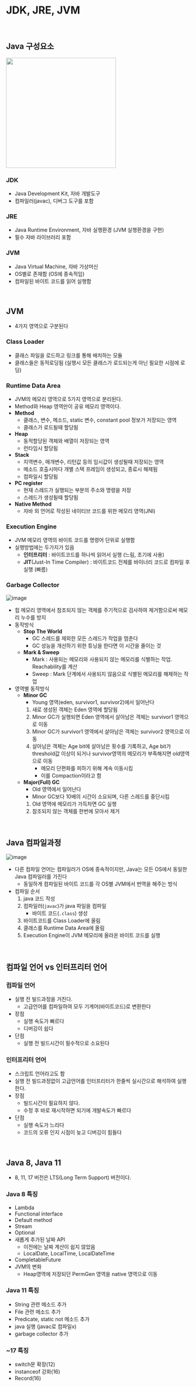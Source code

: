 # JDK, JRE, JVM

<br>

## Java 구성요소

<img width="300" src="https://user-images.githubusercontent.com/71180414/127896375-4b793c8d-0199-4a91-bffd-43252cd2795e.png">

### JDK

- Java Development Kit, 자바 개발도구 
- 컴파일러(javac), 디버그 도구를 포함

### JRE

- Java Runtime Environment, 자바 실행환경 (JVM 실행환경을 구현)
- 필수 자바 라이브러리 포함

### JVM

- Java Virtual Machine, 자바 가상머신
- OS별로 존재함 (OS에 종속적임)
- 컴파일된 바이트 코드를 읽어 실행함

<br>

## JVM 

- 4가지 영역으로 구분된다

### Class Loader 

- 클래스 파일을 로드하고 링크를 통해 배치하는 모듈
- 클래스들은 동적로딩됨 (실행시 모든 클래스가 로드되는게 아닌 필요한 시점에 로딩)

### Runtime Data Area

- JVM의 메모리 영역으로 5가지 영역으로 분리된다.
- Method와 Heap 영역만이 공유 메모리 영역이다.
- **Method**
    - 클래스, 변수, 메소드, static 변수, constant pool 정보가 저장되는 영역
    - 클래스가 로드될때 할당됨
- **Heap**
    - 동적할당된 객체와 배열이 저장되는 영역
    - 런타임시 할당됨
- **Stack**
    - 지역변수, 매개변수, 리턴값 등의 임시값이 생성될때 저장되는 영역
    - 메소드 호출시마다 개별 스택 프레임이 생성되고, 종료시 해제됨
    - 컴파일시 할당됨
- **PC register**
    - 현재 스레드가 실행되는 부분의 주소와 명령을 저장
    - 스레드가 생성될때 할당됨
- **Native Method**
    - 자바 외 언어로 작성된 네이티브 코드를 위한 메모리 영역(JNI)

### Execution Engine

- JVM 메모리 영역의 바이트 코드를 명령어 단위로 실행함
- 실행방법에는 두가지가 있음
    - **인터프리터** : 바이트코드를 하나씩 읽어서 실행 (느림, 초기에 사용)
    - **JIT**(Just-In Time Compiler) : 바이트코드 전체를 바이너리 코드로 컴파일 후 실행 (빠름)

### Garbage Collector

![image](https://user-images.githubusercontent.com/71180414/155263019-bc49c7ec-1a2d-4a32-9c4a-4900f71dd3a4.png)

- 힙 메모리 영역에서 참조되지 않는 객체를 주기적으로 검사하여 제거함으로써 메모리 누수를 방지
- 동작방식
    - **Stop The World**
        - GC 스레드를 제외한 모든 스레드가 작업을 멈춘다
        - GC 성능을 개선하기 위한 튜닝을 한다면 이 시간을 줄이는 것
    - **Mark & Sweep**
        - Mark : 사용되는 메모리와 사용되지 않는 메모리를 식별하는 작업. Reachability를 계산
        - Sweep : Mark 단계에서 사용되지 않음으로 식별된 메모리를 해제하는 작업
- 영역별 동작방식
    - **Minor GC**
        - Young 영역(eden, survivor1, survivor2)에서 일어난다
        1. 새로 생성된 객체는 Eden 영역에 할당됨
        2. Minor GC가 실행되면 Eden 영역에서 살아남은 객체는 survivor1 영역으로 이동
        3. Minor GC가 survivor1 영역에서 살아남은 객체는 survivor2 영역으로 이동
        4. 살아남은 객체는 Age bit에 살아남은 횟수를 기록하고, Age bit가 threshold값 이상이 되거나 survivor영역의 메모리가 부족해지면 old영역으로 이동
            - 메모리 단편화를 피하기 위해 계속 이동시킴
            - 이를 Compaction이라고 함
    - **Major(Full) GC**
        - Old 영역에서 일어난다
        - Minor GC보다 10배의 시간이 소요되며, 다른 스레드를 중단시킴
        1. Old 영역에 메모리가 가득차면 GC 실행
        2. 참조되지 않는 객체를 한번에 모아서 제거

<br>

## Java 컴파일과정

![image](https://user-images.githubusercontent.com/71180414/155256855-8964f417-10a7-4c0c-a8ab-80b6adf70346.png)


- 다른 컴파일 언어는 컴파일러가 OS에 종속적이지만, Java는 모든 OS에서 동일한 Java 컴파일러를 가진다
    - 동일하게 컴파일된 바이트 코드를 각 OS별 JVM에서 번역을 해주는 방식
- 컴파일 순서
    1. java 코드 작성
    2. 컴파일러(`javac`)가 java 파일을 컴파일 
        - 바이트 코드(`.class`) 생성
    3. 바이트코드를 Class Loader에 올림
    4. 클래스를 Runtime Data Area에 올림
    5. Execution Engine이 JVM 메모리에 올라온 바이트 코드를 실행
       
<br>

## 컴파일 언어 vs 인터프리터 언어

### 컴파일 언어

- 실행 전 빌드과정을 거친다.
    - 고급언어를 컴파일하여 모두 기계어(바이트코드)로 변환한다
- 장점
    - 실행 속도가 빠르다
    - 디버깅이 쉽다
- 단점
    - 실행 전 빌드시간이 필수적으로 소요된다

### 인터프리터 언어

- 스크립트 언어라고도 함
- 실행 전 빌드과정없이 고급언어를 인터프리터가 한줄씩 실시간으로 해석하여 실행한다.
- 장점
    - 빌드시간이 필요하지 않다.
    - 수정 후 바로 재시작하면 되기에 개발속도가 빠르다
- 단점
    - 실행 속도가 느리다
    - 코드의 오류 인지 시점이 늦고 디버깅이 힘들다

<br>

## Java 8, Java 11

- 8, 11, 17 버전은 LTS(Long Term Support) 버전이다.

### Java 8 특징

- Lambda
- Functional interface
- Default method
- Stream
- Optional
- 새롭게 추가된 날짜 API
    - 이전에는 날짜 계산이 쉽지 않았음
    - LocalDate, LocalTime, LocalDateTime
- CompletableFuture
- JVM의 변화
    - Heap영역에 저장되던 PermGen 영역을 native 영역으로 이동

### Java 11 특징

- String 관련 메소드 추가
- File 관련 메소드 추가
- Predicate, static not 메소드 추가
- java 실행 (javac로 컴파일x)
- garbage collector 추가

### ~17 특징

- switch문 확장(12)
- instanceof 강화(16)
- Record(16)

<br>